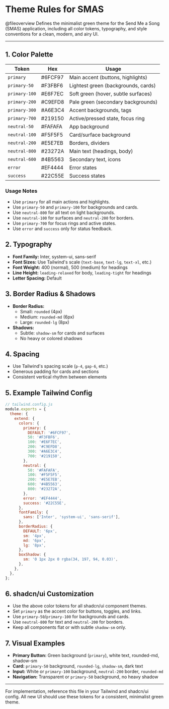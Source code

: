 # Theme Rules for SMAS

@fileoverview Defines the minimalist green theme for the Send Me a Song (SMAS) application, including all color tokens, typography, and style conventions for a clean, modern, and airy UI.

---

## 1. Color Palette

| Token            | Hex        | Usage                                 |
|------------------|------------|---------------------------------------|
| `primary`        | #6FCF97    | Main accent (buttons, highlights)     |
| `primary-50`     | #F3FBF6    | Lightest green (backgrounds, cards)   |
| `primary-100`    | #E6F7EC    | Soft green (hover, subtle surfaces)   |
| `primary-200`    | #C9EFD8    | Pale green (secondary backgrounds)    |
| `primary-300`    | #A6E3C4    | Accent backgrounds, tags              |
| `primary-700`    | #219150    | Active/pressed state, focus ring      |
| `neutral-50`     | #FAFAFA    | App background                        |
| `neutral-100`    | #F5F5F5    | Card/surface background               |
| `neutral-200`    | #E5E7EB    | Borders, dividers                     |
| `neutral-800`    | #23272A    | Main text (headings, body)            |
| `neutral-600`    | #4B5563    | Secondary text, icons                 |
| `error`          | #EF4444    | Error states                          |
| `success`        | #22C55E    | Success states                        |

### Usage Notes
- Use `primary` for all main actions and highlights.
- Use `primary-50` and `primary-100` for backgrounds and cards.
- Use `neutral-800` for all text on light backgrounds.
- Use `neutral-100` for surfaces and `neutral-200` for borders.
- Use `primary-700` for focus rings and active states.
- Use `error` and `success` only for status feedback.

## 2. Typography
- **Font Family:** Inter, system-ui, sans-serif
- **Font Sizes:** Use Tailwind's scale (`text-base`, `text-lg`, `text-xl`, etc.)
- **Font Weight:** 400 (normal), 500 (medium) for headings
- **Line Height:** `leading-relaxed` for body, `leading-tight` for headings
- **Letter Spacing:** Default

## 3. Border Radius & Shadows
- **Border Radius:**
  - Small: `rounded` (4px)
  - Medium: `rounded-md` (6px)
  - Large: `rounded-lg` (8px)
- **Shadows:**
  - Subtle: `shadow-sm` for cards and surfaces
  - No heavy or colored shadows

## 4. Spacing
- Use Tailwind's spacing scale (`p-4`, `gap-6`, etc.)
- Generous padding for cards and sections
- Consistent vertical rhythm between elements

## 5. Example Tailwind Config
```js
// tailwind.config.js
module.exports = {
  theme: {
    extend: {
      colors: {
        primary: {
          DEFAULT: '#6FCF97',
          50: '#F3FBF6',
          100: '#E6F7EC',
          200: '#C9EFD8',
          300: '#A6E3C4',
          700: '#219150',
        },
        neutral: {
          50: '#FAFAFA',
          100: '#F5F5F5',
          200: '#E5E7EB',
          600: '#4B5563',
          800: '#23272A',
        },
        error: '#EF4444',
        success: '#22C55E',
      },
      fontFamily: {
        sans: ['Inter', 'system-ui', 'sans-serif'],
      },
      borderRadius: {
        DEFAULT: '6px',
        sm: '4px',
        md: '6px',
        lg: '8px',
      },
      boxShadow: {
        sm: '0 1px 2px 0 rgba(34, 197, 94, 0.03)',
      },
    },
  },
};
```

## 6. shadcn/ui Customization
- Use the above color tokens for all shadcn/ui component themes.
- Set `primary` as the accent color for buttons, toggles, and links.
- Use `primary-50`/`primary-100` for backgrounds and cards.
- Use `neutral-800` for text and `neutral-200` for borders.
- Keep all components flat or with subtle `shadow-sm` only.

## 7. Visual Examples
- **Primary Button:** Green background (`primary`), white text, rounded-md, shadow-sm
- **Card:** `primary-50` background, `rounded-lg`, `shadow-sm`, dark text
- **Input:** White or `primary-100` background, `neutral-200` border, `rounded-md`
- **Navigation:** Transparent or `primary-50` background, no heavy shadow

---

For implementation, reference this file in your Tailwind and shadcn/ui config. All new UI should use these tokens for a consistent, minimalist green theme. 